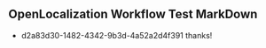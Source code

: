 ## OpenLocalization Workflow Test MarkDown
* d2a83d30-1482-4342-9b3d-4a52a2d4f391 
thanks!<!--HONumber=Mar16_HO3-->